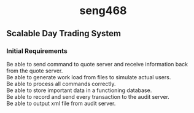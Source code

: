**<center><h1> seng468 </h1></center>**
<h2>Scalable Day Trading System</h2>
<h3>Initial Requirements</h3>
Be able to send command to quote server and receive information back from the quote server.<br>
Be able to generate work load from files to simulate actual users.<br>
Be able to process all commands correctly.<br>
Be able to store important data in a functioning database.<br>
Be able to record and send every transaction to the audit server.<br>
Be able to output xml file from audit server.<br>
